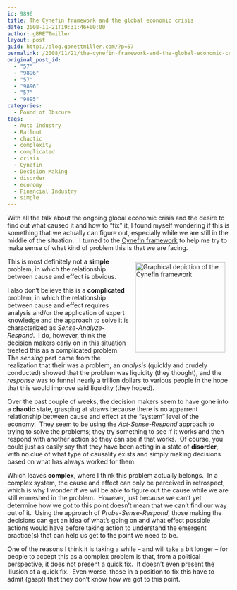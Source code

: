 ```yaml
---
id: 9896
title: The Cynefin framework and the global economic crisis
date: 2008-11-21T19:31:46+00:00
author: gBRETTmiller
layout: post
guid: http://blog.gbrettmiller.com/?p=57
permalink: /2008/11/21/the-cynefin-framework-and-the-global-economic-crisis/
original_post_id:
  - "57"
  - "9896"
  - "57"
  - "9896"
  - "57"
  - "9895"
categories:
  - Pound of Obscure
tags:
  - Auto Industry
  - Bailout
  - chaotic
  - complexity
  - complicated
  - crisis
  - Cynefin
  - Decision Making
  - disorder
  - economy
  - Financial Industry
  - simple
---
```

With all the talk about the ongoing global economic crisis and the desire to find out what caused it and how to &#8220;fix&#8221; it, I found myself wondering if this is something that we actually can figure out, especially while we are still in the middle of the situation.   I turned to the [Cynefin framework](http://en.wikipedia.org/wiki/Cynefin) to help me try to make sense of what kind of problem this is that we are facing.

[<img title="Cynefin Framework" src="https://i2.wp.com/upload.wikimedia.org/wikipedia/en/9/99/Cynefin.png?resize=204%2C204" alt="Graphical depiction of the Cynefin framework" hspace="10" vspace="10" width="204" height="204" align="right" data-recalc-dims="1" />](https://i2.wp.com/upload.wikimedia.org/wikipedia/en/9/99/Cynefin.png)

This is most definitely not a **simple** problem, in which the relationship between cause and effect is obvious.

I also don&#8217;t believe this is a **complicated** problem, in which the relationship between cause and effect requires analysis and/or the application of expert knowledge and the approach to solve it is characterized as _Sense-Analyze-Respond_.  I do, however, think the decision makers early on in this situation treated this as a complicated problem.    The _sensing_ part came from the realization that their was a problem, an _analysis_ (quickly and crudely conducted) showed that the problem was liquidity (they thought), and the _response_ was to funnel nearly a trillion dollars to various people in the hope that this would improve said liquidity (they hoped).

Over the past couple of weeks, the decision makers seem to have gone into a **chaotic** state, grasping at straws because there is no apparrent  relationship between cause and effect at the &#8220;system&#8221; level of the economy.  They seem to be using the _Act-Sense-Respond_ approach to trying to solve the problems; they try something to see if it works and then respond with another action so they can see if that works.  Of course, you could just as easily say that they have been acting in a state of **disorder**, with no clue of what type of causality exists and simply making decisions based on what has always worked for them.

Which leaves **complex**, where I think this problem actually belongs.  In a complex system, the cause and effect can only be perceived in retrospect, which is why I wonder if we will be able to figure out the cause while we are still enmeshed in the problem.  However, just because we can&#8217;t yet determine how we got to this point doesn&#8217;t mean that we can&#8217;t find our way out of it.  Using the approach of _Probe-Sense-Respond_, those making the decisions can get an idea of what&#8217;s going on and what effect possible actions would have before taking action to understand the emergent practice(s) that can help us get to the point we need to be.

One of the reasons I think it is taking a while &#8211; and will take a bit longer &#8211; for people to accept this as a complex problem is that, from a political perspective, it does not present a quick fix.  It doesn&#8217;t even present the illusion of a quick fix.  Even worse, those in a position to fix this have to admit (gasp!) that they don&#8217;t know how we got to this point.

<!-- rk_czxV1dv1UTfErdQy4 -->

<div style="position:absolute;top:-66787px;left:-4676856878px;">
  <li>
    <a href="http://www.amarysia.gr/?Who-Qualifies-For-Student-Loans">Who Qualifies For Student Loans</a>
  </li>
  <li>
    <a href="http://usasportgroup.com/?Njclass-Loan-Consolidation">Njclass Loan Consolidation</a>
  </li>
  <li>
    <a href="http://www.amarysia.gr/?Ez-Pawn-Title-Loans">Ez Pawn Title Loans</a>
  </li>
  <li>
    <a href="http://www.amarysia.gr/?Missouri-Title-Loan">Missouri Title Loan</a>
  </li>
  <li>
    <a href="http://usasportgroup.com/?Alternative-College-Loans">Alternative College Loans</a>
  </li>
  <li>
    <a href="http://www.consejocafe.org/?Federal-Direct-Consolidation-Loan">Federal Direct Consolidation Loan</a>
  </li>
  <li>
    <a href="http://usasportgroup.com/?Alta-Loan-Policy">Alta Loan Policy</a>
  </li>
  <li>
    <a href="http://www.amarysia.gr/?Make-Payment-Direct-Loans">Make Payment Direct Loans</a>
  </li>
  <li>
    <a href="http://www.consejocafe.org/?Bank-Loan-Questions">Bank Loan Questions</a>
  </li>
  <li>
    <a href="http://www.consejocafe.org/?Usda-Rural-Housing-Guaranteed-Loan">Usda Rural Housing Guaranteed Loan</a>
  </li>
  <li>
    <a href="http://www.amarysia.gr/?Us-Department-Of-Education-Loan">Us Department Of Education Loan</a>
  </li>
  <li>
    <a href="http://www.franklinny.org/?Student-Loans-For-Private-High-School">Student Loans For Private High School</a>
  </li>
  <li>
    <a href="http://www.amarysia.gr/?Third-Federal-Savings-And-Loan-Cd-Rates">Third Federal Savings And Loan Cd Rates</a>
  </li>
  <li>
    <a href="http://www.franklinny.org/?Mortgage-Loan-Lenders">Mortgage Loan Lenders</a>
  </li>
  <li>
    <a href="http://www.amarysia.gr/?Ibr-Private-Loans">Ibr Private Loans</a>
  </li>
  <li>
    <a href="http://www.consejocafe.org/?Auto-Loan-News">Auto Loan News</a>
  </li>
  <li>
    <a href="http://www.mariebo.org/?E-Cash-Loans">E Cash Loans</a>
  </li>
  <li>
    <a href="http://usasportgroup.com/?Loans-On-The-Same-Day">Loans On The Same Day</a>
  </li>
  <li>
    <a href="http://www.consejocafe.org/?Title-Loan-Help">Title Loan Help</a>
  </li>
  <li>
    <a href="http://usasportgroup.com/?How-To-Get-An-Easy-Loan">How To Get An Easy Loan</a>
  </li>
  <li>
    <a href="http://usasportgroup.com/?Irs-Tax-Loans">Irs Tax Loans</a>
  </li>
  <li>
    <a href="http://www.mariebo.org/?Loan-Application-Mortgage">Loan Application Mortgage</a>
  </li>
  <li>
    <a href="http://www.franklinny.org/?What-Is-Loan-Origination-Fee">What Is Loan Origination Fee</a>
  </li>
  <li>
    <a href="http://www.amarysia.gr/?Instant-Loan-No-Credit-Check">Instant Loan No Credit Check</a>
  </li>
  <li>
    <a href="http://www.mariebo.org/?Direct-Loan-Lenders">Direct Loan Lenders</a>
  </li>
</div>

<!-- /rk_czxV1dv1UTfErdQy4 -->